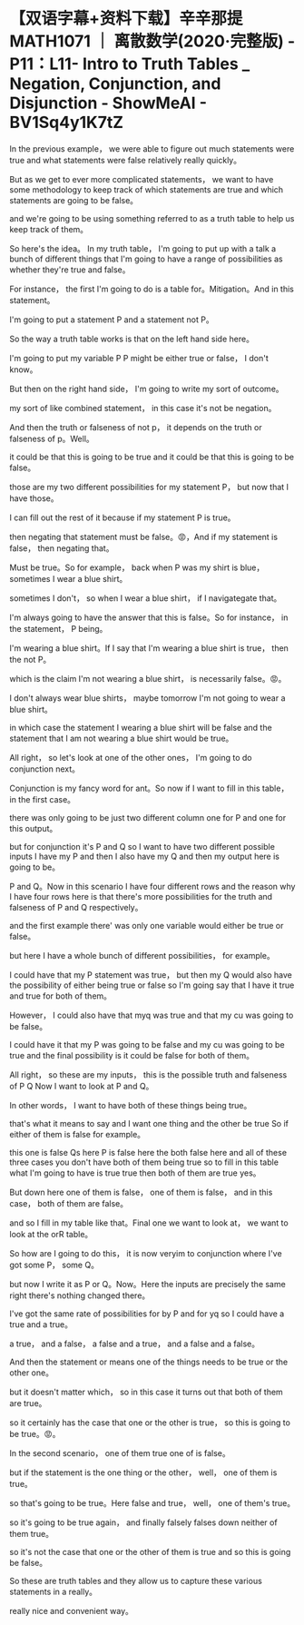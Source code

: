 # 【双语字幕+资料下载】辛辛那提 MATH1071 ｜ 离散数学(2020·完整版) - P11：L11- Intro to Truth Tables _  Negation, Conjunction, and Disjunction - ShowMeAI - BV1Sq4y1K7tZ

In the previous example， we were able to figure out much statements were true and what statements were false relatively really quickly。

But as we get to ever more complicated statements， we want to have some methodology to keep track of which statements are true and which statements are going to be false。

 and we're going to be using something referred to as a truth table to help us keep track of them。

So here's the idea。 In my truth table， I'm going to put up with a talk a bunch of different things that I'm going to have a range of possibilities as whether they're true and false。

 For instance， the first I'm going to do is a table for。Mitigation。And in this statement。

 I'm going to put a statement P and a statement not P。

So the way a truth table works is that on the left hand side here。

 I'm going to put my variable P P might be either true or false， I don't know。

But then on the right hand side， I'm going to write my sort of outcome。

 my sort of like combined statement， in this case it's not be negation。

And then the truth or falseness of not p， it depends on the truth or falseness of p。Well。

 it could be that this is going to be true and it could be that this is going to be false。

 those are my two different possibilities for my statement P， but now that I have those。

 I can fill out the rest of it because if my statement P is true。

 then negating that statement must be false。😡，And if my statement is false， then negating that。

Must be true。So for example， back when P was my shirt is blue， sometimes I wear a blue shirt。

 sometimes I don't， so when I wear a blue shirt， if I navigategate that。

 I'm always going to have the answer that this is false。So for instance， in the statement， P being。

 I'm wearing a blue shirt。If I say that I'm wearing a blue shirt is true， then the not P。

 which is the claim I'm not wearing a blue shirt， is necessarily false。😡。

I don't always wear blue shirts， maybe tomorrow I'm not going to wear a blue shirt。

 in which case the statement I wearing a blue shirt will be false and the statement that I am not wearing a blue shirt would be true。

All right， so let's look at one of the other ones， I'm going to do conjunction next。

Conjunction is my fancy word for ant。So now if I want to fill in this table， in the first case。

 there was only going to be just two different column one for P and one for this output。

 but for conjunction it's P and Q so I want to have two different possible inputs I have my P and then I also have my Q and then my output here is going to be。

P and Q。Now in this scenario I have four different rows and the reason why I have four rows here is that there's more possibilities for the truth and falseness of P and Q respectively。

 and the first example there' was only one variable would either be true or false。

 but here I have a whole bunch of different possibilities， for example。

 I could have that my P statement was true， but then my Q would also have the possibility of either being true or false so I'm going say that I have it true and true for both of them。

However， I could also have that myq was true and that my cu was going to be false。

 I could have it that my P was going to be false and my cu was going to be true and the final possibility is it could be false for both of them。

All right， so these are my inputs， this is the possible truth and falseness of P Q Now I want to look at P and Q。

In other words， I want to have both of these things being true。

 that's what it means to say and I want one thing and the other be true So if either of them is false for example。

 this one is false Qs here P is false here the both false here and all of these three cases you don't have both of them being true so to fill in this table what I'm going to have is true true then both of them are true yes。

But down here one of them is false， one of them is false， and in this case， both of them are false。

 and so I fill in my table like that。Final one we want to look at， we want to look at the orR table。

So how are I going to do this， it is now veryim to conjunction where I've got some P， some Q。

 but now I write it as P or Q。Now。Here the inputs are precisely the same right there's nothing changed there。

 I've got the same rate of possibilities for by P and for yq so I could have a true and a true。

 a true， and a false， a false and a true， and a false and a false。

And then the statement or means one of the things needs to be true or the other one。

 but it doesn't matter which， so in this case it turns out that both of them are true。

 so it certainly has the case that one or the other is true， so this is going to be true。😡。

In the second scenario， one of them true one of is false。

 but if the statement is the one thing or the other， well， one of them is true。

 so that's going to be true。Here false and true， well， one of them's true。

 so it's going to be true again， and finally falsely falses down neither of them true。

 so it's not the case that one or the other of them is true and so this is going be false。

So these are truth tables and they allow us to capture these various statements in a really。

 really nice and convenient way。